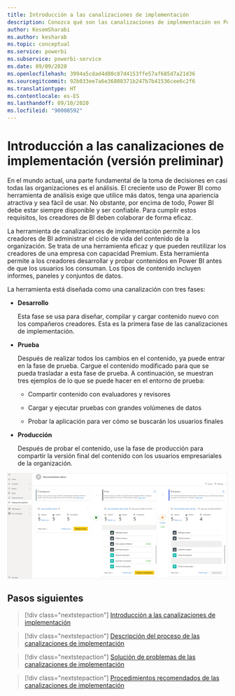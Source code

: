 ```yaml
---
title: Introducción a las canalizaciones de implementación
description: Conozca qué son las canalizaciones de implementación en Power BI.
author: KesemSharabi
ms.author: kesharab
ms.topic: conceptual
ms.service: powerbi
ms.subservice: powerbi-service
ms.date: 09/09/2020
ms.openlocfilehash: 3994a5cdad4d80c87d4153ffe57af685d7a21d36
ms.sourcegitcommit: 92b033ee7a6e36808371b247b7b41536cee6c2f6
ms.translationtype: HT
ms.contentlocale: es-ES
ms.lasthandoff: 09/10/2020
ms.locfileid: "90008592"
---
```

# <a name="introduction-to-deployment-pipelines-preview"></a>Introducción a las canalizaciones de implementación (versión preliminar)

En el mundo actual, una parte fundamental de la toma de decisiones en casi todas las organizaciones es el análisis. El creciente uso de Power BI como herramienta de análisis exige que utilice más datos, tenga una apariencia atractiva y sea fácil de usar. No obstante, por encima de todo, Power BI debe estar siempre disponible y ser confiable. Para cumplir estos requisitos, los creadores de BI deben colaborar de forma eficaz.

La herramienta de canalizaciones de implementación permite a los creadores de BI administrar el ciclo de vida del contenido de la organización. Se trata de una herramienta eficaz y que pueden reutilizar los creadores de una empresa con capacidad Premium. Esta herramienta permite a los creadores desarrollar y probar contenidos en Power BI antes de que los usuarios los consuman. Los tipos de contenido incluyen informes, paneles y conjuntos de datos.

La herramienta está diseñada como una canalización con tres fases:

* **<a name="development"></a>Desarrollo**
    
    Esta fase se usa para diseñar, compilar y cargar contenido nuevo con los compañeros creadores. Esta es la primera fase de las canalizaciones de implementación.

* **<a name="test"></a>Prueba**

    Después de realizar todos los cambios en el contenido, ya puede entrar en la fase de prueba. Cargue el contenido modificado para que se pueda trasladar a esta fase de prueba. A continuación, se muestran tres ejemplos de lo que se puede hacer en el entorno de prueba:

    * Compartir contenido con evaluadores y revisores

    * Cargar y ejecutar pruebas con grandes volúmenes de datos

    * Probar la aplicación para ver cómo se buscarán los usuarios finales

* **<a name="production"></a>Producción**

    Después de probar el contenido, use la fase de producción para compartir la versión final del contenido con los usuarios empresariales de la organización.

![Captura de pantalla de una canalización de implementación funcional con las tres fases (desarrollo, prueba y producción) rellenadas.](media/deployment-pipelines-overview/deployment-pipelines.png)

## <a name="next-steps"></a>Pasos siguientes

>[!div class="nextstepaction"]
>[Introducción a las canalizaciones de implementación](deployment-pipelines-get-started.md)

>[!div class="nextstepaction"]
>[Descripción del proceso de las canalizaciones de implementación](deployment-pipelines-process.md)

>[!div class="nextstepaction"]
>[Solución de problemas de las canalizaciones de implementación](deployment-pipelines-troubleshooting.md)

>[!div class="nextstepaction"]
>[Procedimientos recomendados de las canalizaciones de implementación](deployment-pipelines-best-practices.md)
